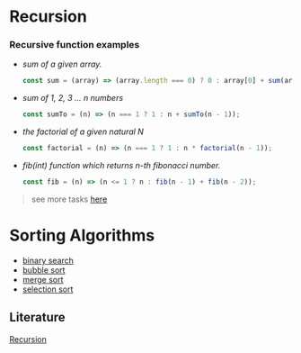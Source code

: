 # Recursion

### Recursive function examples

- *sum of a given array.*   
  ``` javascript 
  const sum = (array) => (array.length === 0) ? 0 : array[0] + sum(array.slice(1));
  ```
- *sum of  1, 2, 3 ... n numbers*   
  ``` javascript 
  const sumTo = (n) => (n === 1 ? 1 : n + sumTo(n - 1));
  ```
- *the factorial of a given natural N*   
  ``` javascript 
  const factorial = (n) => (n === 1 ? 1 : n * factorial(n - 1));
  ```
- *fib(int) function which returns n-th fibonacci number.*   
  ``` javascript 
  const fib = (n) => (n <= 1 ? n : fib(n - 1) + fib(n - 2));
  ```
 
> see more tasks [here](https://github.com/MartirosSahakyan/BootCampProject/tree/main/018RecursionAlgorithms/tasksRekursion)

# Sorting Algorithms  

  - [binary search](https://github.com/MartirosSahakyan/BootCampProject/blob/main/018RecursionAlgorithms/algorithms/binarySearchByIndex.js)  
  - [bubble sort](https://github.com/MartirosSahakyan/BootCampProject/blob/main/018RecursionAlgorithms/algorithms/bubbleSort.js)    
  - [merge sort](https://github.com/MartirosSahakyan/BootCampProject/blob/main/018RecursionAlgorithms/algorithms/mergeSort.js)      
  - [selection sort](https://github.com/MartirosSahakyan/BootCampProject/blob/main/018RecursionAlgorithms/algorithms/selectionSort.js)   

 ## Literature

[Recursion](https://learn.javascript.ru/recursion)